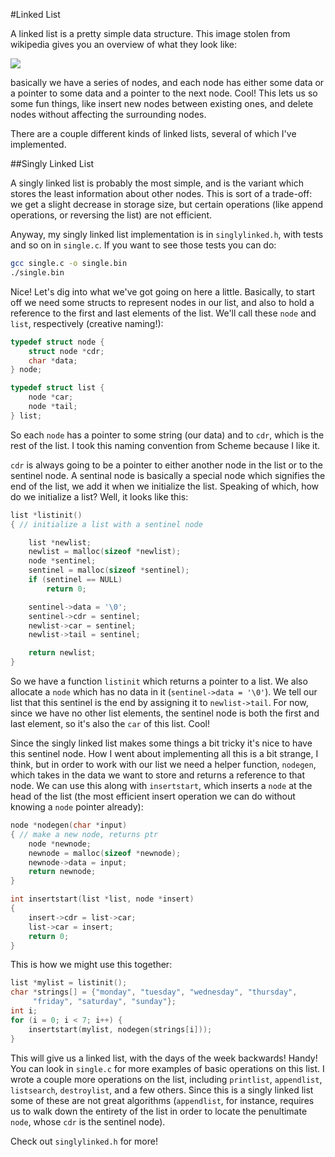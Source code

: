 #Linked List

A linked list is a pretty simple data structure. This image stolen from
wikipedia gives you an overview of what they look like:

![](http://upload.wikimedia.org/wikipedia/commons/thumb/6/6d/Singly-linked-list.svg/816px-Singly-linked-list.svg.png)


basically we have a series of nodes, and each node has either some data or
a pointer to some data and a pointer to the next node. Cool! This lets us so
some fun things, like insert new nodes between existing ones, and delete nodes
without affecting the surrounding nodes.

There are a couple different kinds of linked lists, several of which I've
implemented.

##Singly Linked List

A singly linked list is probably the most simple, and is the variant which
stores the least information about other nodes. This is sort of a trade-off: we
get a slight decrease in storage size, but certain operations (like append
operations, or reversing the list) are not efficient.

Anyway, my singly linked list implementation is in `singlylinked.h`, with tests
and so on in `single.c`. If you want to see those tests you can do:

```bash
gcc single.c -o single.bin
./single.bin
```

Nice! Let's dig into what we've got going on here a little. Basically, to
start off we need some structs to represent nodes in our list, and also to
hold a reference to the first and last elements of the list. We'll call
these `node` and `list`, respectively (creative naming!):

```C
typedef struct node {
    struct node *cdr;
    char *data;
} node;

typedef struct list {
    node *car;
    node *tail;
} list;
```

So each `node` has a pointer to some string (our data) and to `cdr`, which
is the rest of the list. I took this naming convention from Scheme because
I like it.

`cdr` is always going to be a pointer to either another node in the list
or to the sentinel node. A sentinal node is basically a special node which
signifies the end of the list, we add it when we initialize the list.
Speaking of which, how do we initialize a list? Well, it looks like this:

```C
list *listinit() 
{ // initialize a list with a sentinel node

    list *newlist;
    newlist = malloc(sizeof *newlist);
    node *sentinel;
    sentinel = malloc(sizeof *sentinel);
    if (sentinel == NULL)
        return 0; 

    sentinel->data = '\0';
    sentinel->cdr = sentinel;
    newlist->car = sentinel;
    newlist->tail = sentinel;

    return newlist;
}
```

So we have a function `listinit` which returns a pointer to a list. We
also allocate a `node` which has no data in it (`sentinel->data = '\0'`).
We tell our list that this sentinel is the end by assigning it to
`newlist->tail`. For now, since we have no other list elements, the
sentinel node is both the first and last element, so it's also the `car`
of this list. Cool!

Since the singly linked list makes some things a bit tricky it's nice to
have this sentinel node. How I went about implementing all this is a bit
strange, I think, but in order to work with our list we need a helper
function, `nodegen`, which takes in the data we want to store and returns
a reference to that node. We can use this along with `insertstart`, which
inserts a `node` at the head of the list (the most efficient insert operation
we can do without knowing a `node` pointer already):

```C
node *nodegen(char *input)
{ // make a new node, returns ptr
    node *newnode;
    newnode = malloc(sizeof *newnode);
    newnode->data = input;
    return newnode;
}

int insertstart(list *list, node *insert)
{
    insert->cdr = list->car;
    list->car = insert;
    return 0;
}
```

This is how we might use this together:

```C
list *mylist = listinit();
char *strings[] = {"monday", "tuesday", "wednesday", "thursday",
     "friday", "saturday", "sunday"};
int i;
for (i = 0; i < 7; i++) {
    insertstart(mylist, nodegen(strings[i]));
}
```

This will give us a linked list, with the days of the week backwards!
Handy! You can look in `single.c` for more examples of basic operations on
this list. I wrote a couple more operations on the list, including `printlist`,
`appendlist`, `listsearch`, `destroylist`, and a few others. Since this is
a singly linked list some of these are not great algorithms (`appendlist`, for
instance, requires us to walk down the entirety of the list in order to locate
the penultimate `node`, whose `cdr` is the sentinel node).

Check out `singlylinked.h` for more!


